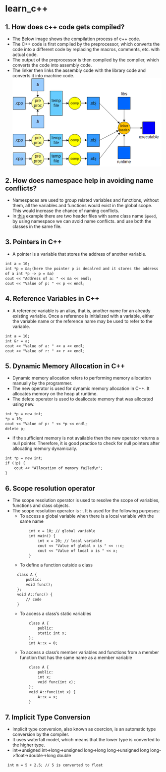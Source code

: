 # learn_c++

## 1.  How does c++ code gets compiled?
- The Below image shows the compilation process of c++ code.
- The C++ code is first compiled by the preprocessor, which converts the code into a different code by replacing the macros, comments, etc. with actual code.
- The output of the preprocessor is then compiled by the compiler, which converts the code into assembly code.
- The linker then links the assembly code with the library code and converts it into machine code.
![C++](images/compiler_system.png)

## 2.  How does namespace help in avoiding name conflicts?
- Namespaces are used to group related variables and functions, without them, all the variables and functions would exist in the global scope. This would increase the chance of naming conflicts.
- In [this](code/namespace/) example there are two header files with same class name `Speed`, by using namespace we can avoid name conflicts. and use both the classes in the same file.

## 3. Pointers in C++
- A pointer is a variable that stores the address of another variable.
```
int a = 10;
int *p = &a;(here the pointer p is decalred and it stores the address of a int *p -> p = &a)
cout << "Address of a: " << &a << endl;
cout << "Value of p: " << p << endl;
```

## 4. Reference Variables in C++
- A reference variable is an alias, that is, another name for an already existing variable. Once a reference is initialized with a variable, either the variable name or the reference name may be used to refer to the variable.
```
int a = 10;
int &r = a;
cout << "Value of a: " << a << endl;
cout << "Value of r: " << r << endl;
```

## 5. Dynamic Memory Allocation in C++
- Dynamic memory allocation refers to performing memory allocation manually by the programmer.
- The new operator is used for dynamic memory allocation in C++. It allocates memory on the heap at runtime.
- The delete operator is used to deallocate memory that was allocated using new.
```
int *p = new int;
*p = 10;
cout << "Value of p: " << *p << endl;
delete p;
```
- if the sufficient memory is not available then the new operator returns a null pointer. Therefore, it is good practice to check for null pointers after allocating memory dynamically.
```
int *p = new int;
if (!p) {
    cout << "Allocation of memory failed\n";
}
```


## 6. Scope resolution operator
- The scope resolution operator is used to resolve the scope of variables, functions and class objects.
- The scope resolution operator is ::. It is used for the following purposes:
  - To access a global variable when there is a local variable with the same name
    ``` 
        int x = 10; // global variable
        int main() {
            int x = 20; // local variable
            cout << "Value of global x is " << ::x;
            cout << "Value of local x is " << x;
        }
    ```
  - To define a function outside a class
  ```
    class A {
        public:
        void func();
    };
    void A::func() {
        // code
    }
  ```
  - To access a class’s static variables
    ```
        class A {
            public:
            static int x;
        };
        int A::x = 0;
    ```
  - To access a class’s member variables and functions from a member function that has the same name as a member variable
    ```
        class A {
            public:
            int x;
            void func(int x);
        };
        void A::func(int x) {
            A::x = x;
        }
    ```

## 7.  Implicit Type Conversion
- Implicit type conversion, also known as coercion, is an automatic type conversion by the compiler.
- It uses waterfall model, which means that the lower type is converted to the higher type.
- int->unsigned int->long->unsigned long->long long->unsigned long long->float->double->long double
``` 
 int m = 5 + 2.5; // 5 is converted to float
```